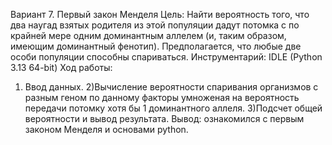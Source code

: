 Вариант 7. Первый закон Менделя
Цель: Найти вероятность того, что два наугад взятых родителя из
этой популяции дадут потомка с по крайней мере одним доминантным аллелем
(и, таким образом, имеющим доминантный фенотип). Предполагается, что любые две особи популяции способны спариваться.
Инструментарий: IDLE (Python 3.13 64-bit)
Ход работы: 
1) Ввод данных.
2)Вычисление вероятности спаривания организмов с разным геном по данному факторы умноженая на вероятность передачи потомку хотя бы 1 доминантного аллеля.
3)Подсчет общей вероятности и вывод результата.
Вывод: ознакомился с первым законом Менделя и основами python.
